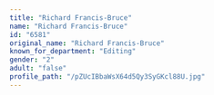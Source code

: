 ```yaml
---
title: "Richard Francis-Bruce"
name: "Richard Francis-Bruce"
id: "6581"
original_name: "Richard Francis-Bruce"
known_for_department: "Editing"
gender: "2"
adult: "false"
profile_path: "/pZUcIBbaWsX64d5Qy3SyGKcl88U.jpg"
---
```

